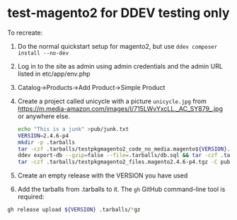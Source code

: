 # test-magento2 for DDEV testing only

To recreate:

1. Do the normal quickstart setup for magento2, but use `ddev composer install --no-dev`
2. Log in to the site as admin using admin credentials and the admin URL listed in etc/app/env.php
3. Catalog->Products->Add Product->Simple Product
4. Create a project called unicycle with a picture `unicycle.jpg` from https://m.media-amazon.com/images/I/715LWvYxcLL._AC_SY879_.jpg or anywhere else.

    ```bash
    echo "This is a junk" >pub/junk.txt
    VERSION=2.4.6-p4
    mkdir -p .tarballs
    tar -czf .tarballs/testpkgmagento2_code_no_media.magento${VERSION}.tgz --exclude=.ddev --exclude=.git --exclude=dev --exclude=var --exclude=pub/media --exclude=.tarballs --exclude=app/etc/env.php .
    ddev export-db --gzip=false --file=.tarballs/db.sql && tar -czf .tarballs/testpkgmagento2.magento${VERSION}.db.tgz -C .tarballs db.sql
    tar -czf .tarballs/testpkgmagento2_files.magento2.4.6-p4.tgz -C pub/media .
    
    ```

5. Create an empty release with the VERSION you have used
6. Add the tarballs from .tarballs to it. The `gh` GitHub command-line tool is required:

```bash
gh release upload ${VERSION} .tarballs/*gz
```
